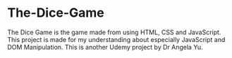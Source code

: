 <h1> The-Dice-Game </h1>
The Dice Game is the game made from using HTML, CSS and JavaScript. This project is made for my understanding about especially JavaScript and DOM Manipulation. This is another Udemy project by Dr Angela Yu.
